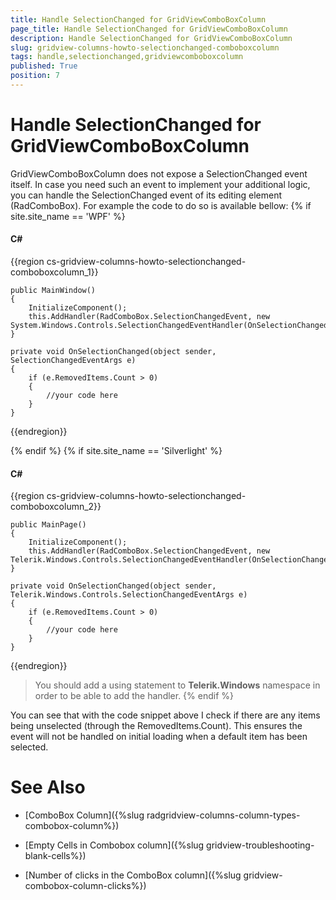 ```yaml
---
title: Handle SelectionChanged for GridViewComboBoxColumn
page_title: Handle SelectionChanged for GridViewComboBoxColumn
description: Handle SelectionChanged for GridViewComboBoxColumn
slug: gridview-columns-howto-selectionchanged-comboboxcolumn
tags: handle,selectionchanged,gridviewcomboboxcolumn
published: True
position: 7
---
```


# Handle SelectionChanged for GridViewComboBoxColumn

GridViewComboBoxColumn does not expose a SelectionChanged event itself. In case you need such an event to implement your additional logic, you can handle the SelectionChanged event of its editing element (RadComboBox). For example the code to do so is available bellow:
{% if site.site_name == 'WPF' %}

#### __C#__

{{region cs-gridview-columns-howto-selectionchanged-comboboxcolumn_1}}

	public MainWindow()
    {
        InitializeComponent();
        this.AddHandler(RadComboBox.SelectionChangedEvent, new System.Windows.Controls.SelectionChangedEventHandler(OnSelectionChanged));
    }

    private void OnSelectionChanged(object sender, SelectionChangedEventArgs e)
    {
        if (e.RemovedItems.Count > 0)
        {
            //your code here
        }
    }
{{endregion}}

{% endif %}
{% if site.site_name == 'Silverlight' %}

#### __C#__

{{region cs-gridview-columns-howto-selectionchanged-comboboxcolumn_2}}

    public MainPage()
    {
        InitializeComponent();
        this.AddHandler(RadComboBox.SelectionChangedEvent, new Telerik.Windows.Controls.SelectionChangedEventHandler(OnSelectionChanged));
    }

    private void OnSelectionChanged(object sender, Telerik.Windows.Controls.SelectionChangedEventArgs e)
    {
        if (e.RemovedItems.Count > 0)
        {
            //your code here
        }
    }
{{endregion}}

>You should add a using statement to __Telerik.Windows__ namespace in order to be able to add the handler. {% endif %}

You can see that with the code snippet above I check if there are any items being unselected (through the RemovedItems.Count). This ensures the event will not be handled on initial loading when a default item has been selected. 

# See Also

 * [ComboBox Column]({%slug radgridview-columns-column-types-combobox-column%})

 * [Empty Cells in Combobox column]({%slug gridview-troubleshooting-blank-cells%})

 * [Number of clicks in the ComboBox column]({%slug gridview-combobox-column-clicks%})
